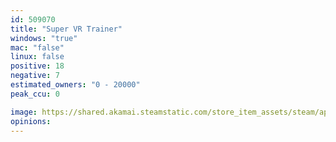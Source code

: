 ```yaml
---
id: 509070
title: "Super VR Trainer"
windows: "true"
mac: "false"
linux: false
positive: 18
negative: 7
estimated_owners: "0 - 20000"
peak_ccu: 0

image: https://shared.akamai.steamstatic.com/store_item_assets/steam/apps/509070/header.jpg?t=1557863060
opinions:
---
```

